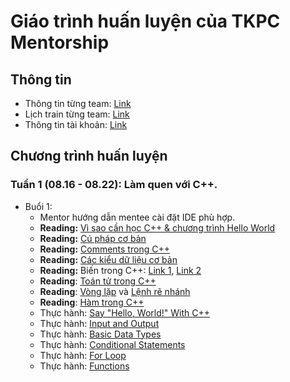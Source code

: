 # Giáo trình huấn luyện của TKPC Mentorship

## Thông tin

- Thông tin từng team: [Link](https://docs.google.com/spreadsheets/d/1YmJxXGPtj-JG5KiarXxlgudKyhFcbhiMeDEf61cPBQ8/)
- Lịch train từng team: [Link](https://docs.google.com/spreadsheets/d/1zrjm3kGagjs9JOpsHrxCJOJbQt2yBTCmTVLT4Ggg-aw/edit)
- Thông tin tài khoản: [Link](https://docs.google.com/spreadsheets/d/1YFrraKzgHby-r9fKfYnOx2SlObgtTUiW951eufEwKBU)

## Chương trình huấn luyện

### Tuần 1 (08.16 - 08.22): Làm quen với C++.
- Buổi 1:
  - Mentor hướng dẫn mentee cài đặt IDE phù hợp.
  - **Reading:** [Vì sao cần học C++ & chương trình Hello World](https://www.tutorialspoint.com/cplusplus/index.htm)
  - **Reading:** [Cú pháp cơ bản](https://www.tutorialspoint.com/cplusplus/cpp_basic_syntax.htm)
  - **Reading:** [Comments trong C++](https://www.tutorialspoint.com/cplusplus/cpp_comments.htm)
  - **Reading:** [Các kiểu dữ liệu cơ bản](https://www.tutorialspoint.com/cplusplus/cpp_data_types.htm)
  - **Reading:** Biến trong C++: [Link 1](https://www.tutorialspoint.com/cplusplus/cpp_variable_types.htm), [Link 2](https://www.tutorialspoint.com/cplusplus/cpp_variable_scope.htm)
  - **Reading**: [Toán tử trong C++](https://www.tutorialspoint.com/cplusplus/cpp_operators.htm)
  - **Reading**: [Vòng lặp](https://www.tutorialspoint.com/cplusplus/cpp_loop_types.htm) và [Lệnh rẽ nhánh](https://www.tutorialspoint.com/cplusplus/cpp_decision_making.htm)
  - **Reading**: [Hàm trong C++](https://www.tutorialspoint.com/cplusplus/cpp_functions.htm)
  - Thực hành: [Say "Hello, World!" With C++](https://www.hackerrank.com/challenges/cpp-hello-world/problem)
  - Thực hành: [Input and Output](https://www.hackerrank.com/challenges/cpp-input-and-output/problem)
  - Thực hành: [Basic Data Types](https://www.hackerrank.com/challenges/c-tutorial-basic-data-types/problem)
  - Thực hành: [Conditional Statements](https://www.hackerrank.com/challenges/c-tutorial-conditional-if-else/problem)
  - Thực hành: [For Loop](https://www.hackerrank.com/challenges/c-tutorial-for-loop/problem)
  - Thực hành: [Functions](https://www.hackerrank.com/challenges/c-tutorial-functions/problem)
